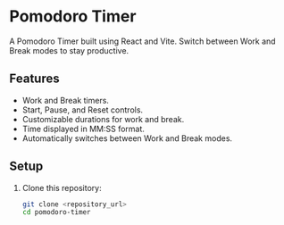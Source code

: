 # Pomodoro Timer

A Pomodoro Timer built using React and Vite. Switch between Work and Break modes to stay productive.

## Features
- Work and Break timers.
- Start, Pause, and Reset controls.
- Customizable durations for work and break.
- Time displayed in MM:SS format.
- Automatically switches between Work and Break modes.

## Setup

1. Clone this repository:
   ```bash
   git clone <repository_url>
   cd pomodoro-timer
